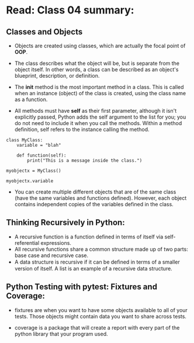 # Read: Class 04 summary:

## Classes and Objects
* Objects are created using classes, which are actually the focal point of **OOP**.
* The class describes what the object will be, but is separate from the object itself. In other words, a class can be described as an object's blueprint, description, or definition.
* The __init__ method is the most important method in a class.
This is called when an instance (object) of the class is created, using the class name as a function.

* All methods must have **self** as their first parameter, although it isn't explicitly passed, Python adds the self argument to the list for you; you do not need to include it when you call the methods. Within a method definition, self refers to the instance calling the method.

```
class MyClass:
    variable = "blah"

    def function(self):
        print("This is a message inside the class.")

myobjectx = MyClass()

myobjectx.variable
```
* You can create multiple different objects that are of the same class (have the same variables and functions defined). However, each object contains independent copies of the variables defined in the class.

## Thinking Recursively in Python:
* A recursive function is a function defined in terms of itself via self-referential expressions.
* All recursive functions share a common structure made up of two parts: base case and recursive case.
* A data structure is recursive if it can be deﬁned in terms of a smaller version of itself. A list is an example of a recursive data structure. 

## Python Testing with pytest: Fixtures and Coverage:
* fixtures are when you want to have some objects available to all of your tests. Those objects might contain data you want to share across tests.

* coverage is a package that will create a report with every part of the python library that your program used.
